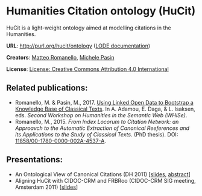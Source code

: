 # Humanities Citation ontology (HuCit)

HuCit is a light-weight ontology aimed at modelling citations in the Humanities.

**URL**: http://purl.org/hucit/ontology ([LODE documentation](https://w3id.org/lode/owlapi/http://purl.org/hucit/ontology))

**Creators**: [Matteo Romanello](https://orcid.org/0000-0002-7406-6286), [Michele Pasin](https://orcid.org/0000-0001-8909-7766)

**License**: [License: Creative Commons Attribution 4.0 International](https://creativecommons.org/licenses/by/4.0/legalcode)

## Related publications:

- Romanello, M. & Pasin, M., 2017. [Using Linked Open Data to Bootstrap a Knowledge Base of Classical Texts](http://ceur-ws.org/Vol-2014/paper-01.pdf). In A. Adamou, E. Daga, & L. Isaksen, eds. *Second Workshop on Humanities in the Semantic Web (WHiSe)*.
- Romanello, M., 2015. *From Index Locorum to Citation Network: an Approavch to the Automatic Extraction of Canonical Reeferences and its Applications to the Study of Classical Texts*. (PhD thesis). DOI: [11858/00-1780-0000-002A-4537-A](http://dx.doi.org/11858/00-1780-0000-002A-4537-A).  

## Presentations:

- An Ontological View of Canonical Citations (DH 2011) [[slides](https://de.slideshare.net/mpasin/an-ontological-view-of-canonical-citations-8597680), [abstract](http://dh2011abstracts.stanford.edu/xtf/view?docId=tei/ab-143.xml;query=;brand=default)]
- Aligning HuCit with CIDOC-CRM and
FRBRoo (CIDOC-CRM SIG meeting, Amsterdam 2011) [[slides](http://static.michelepasin.org/public_articles/2011-Romanello-Pasin-Amsterdam.pdf)]
